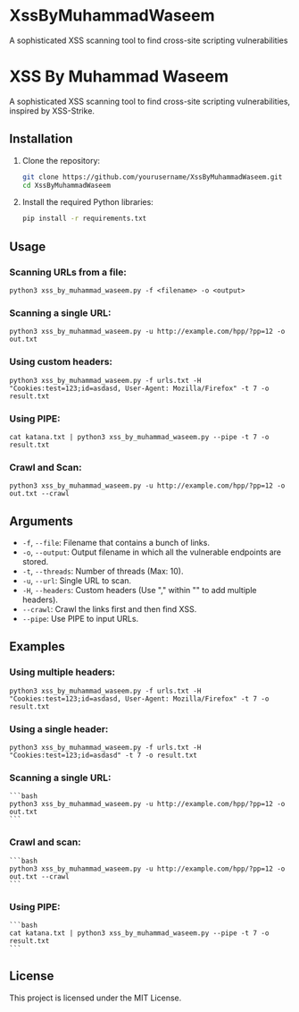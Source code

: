 # XssByMuhammadWaseem
A sophisticated XSS scanning tool to find cross-site scripting vulnerabilities

# XSS By Muhammad Waseem

A sophisticated XSS scanning tool to find cross-site scripting vulnerabilities, inspired by XSS-Strike.

## Installation

1. Clone the repository:

    ```bash
    git clone https://github.com/yourusername/XssByMuhammadWaseem.git
    cd XssByMuhammadWaseem
    ```

2. Install the required Python libraries:

    ```bash
    pip install -r requirements.txt
    ```

## Usage

### Scanning URLs from a file:
    
    python3 xss_by_muhammad_waseem.py -f <filename> -o <output>
   

### Scanning a single URL:
   
    python3 xss_by_muhammad_waseem.py -u http://example.com/hpp/?pp=12 -o out.txt
 

### Using custom headers:
 
    python3 xss_by_muhammad_waseem.py -f urls.txt -H "Cookies:test=123;id=asdasd, User-Agent: Mozilla/Firefox" -t 7 -o result.txt
   

### Using PIPE:
    
    cat katana.txt | python3 xss_by_muhammad_waseem.py --pipe -t 7 -o result.txt
  

### Crawl and Scan:
    
    python3 xss_by_muhammad_waseem.py -u http://example.com/hpp/?pp=12 -o out.txt --crawl
  

## Arguments

- `-f`, `--file`: Filename that contains a bunch of links.
- `-o`, `--output`: Output filename in which all the vulnerable endpoints are stored.
- `-t`, `--threads`: Number of threads (Max: 10).
- `-u`, `--url`: Single URL to scan.
- `-H`, `--headers`: Custom headers (Use "," within "" to add multiple headers).
- `--crawl`: Crawl the links first and then find XSS.
- `--pipe`: Use PIPE to input URLs.

## Examples

### Using multiple headers:
    
    python3 xss_by_muhammad_waseem.py -f urls.txt -H "Cookies:test=123;id=asdasd, User-Agent: Mozilla/Firefox" -t 7 -o result.txt
   

### Using a single header:
   
    python3 xss_by_muhammad_waseem.py -f urls.txt -H "Cookies:test=123;id=asdasd" -t 7 -o result.txt
   

### Scanning a single URL:
    ```bash
    python3 xss_by_muhammad_waseem.py -u http://example.com/hpp/?pp=12 -o out.txt
    ```

### Crawl and scan:
    ```bash
    python3 xss_by_muhammad_waseem.py -u http://example.com/hpp/?pp=12 -o out.txt --crawl
    ```

### Using PIPE:
    ```bash
    cat katana.txt | python3 xss_by_muhammad_waseem.py --pipe -t 7 -o result.txt
    ```

## License

This project is licensed under the MIT License.
